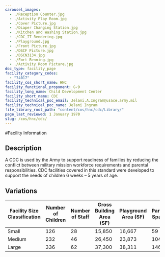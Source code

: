 ```yaml
---
carousel_images:
  - ./Reception Counter.jpg
  - ./Activity Play Room.jpg
  - ./Cover Picture.jpg
  - ./Diaper Changing Station.jpg
  - ./Kitchen and Washing Station.jpg
  - ./CDC_IT Rendering.jpg
  - ./Playground.jpg
  - ./Front Picture.jpg
  - ./DSCF Picture.jpg
  - ./DSCN3134.jpg
  - ./Fort Benning.jpg
  - ./Activity Room Picture.jpg
doc_type: facility_page
facility_category_codes:
  - "74017"
facility_cos_short_name: HNC
facility_functional_proponent: G-9
facility_long_name: Child Development Center
facility_short_name: CDC
facility_technical_poc_email: Jelani.A.Ingram@usace.army.mil
facility_technical_poc_name: Jelani Ingram
file_library_root_path: "content/cos/hnc/cdc/Library/"
page_last_reviewed: 1 January 1970
slug: /cos/hnc/cdc/
---
```


#Facility Information

## Description

A CDC is used by the Army to support readiness of families by reducing the conflict between military mission workforce requirements and parental responsibilities. CDC facilities covered in this standard were developed to support the needs of children 6 weeks – 5 years of age.

## Variations

| Facility Size Classification | Number of Children | Number of Staff | ​Gross Building Area (SF) | ​Playground Area (SF) | ​Parking Spaces |
| ---------------------------- | ------------------ | --------------- | ------------------------- | --------------------- | --------------- |
| Small​                       | ​126               | ​28             | 15,850                    | 16,667                | 59              |
| Medium​                      | ​232               | ​46             | 26,450                    | 23,873                | 104             |
| Large​                       | ​336               | ​62             | 37,300                    | 38,311                | 146             |

